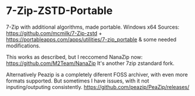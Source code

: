 # 7-Zip-ZSTD-Portable
7-Zip with additional algorithms, made portable. Windows x64 Sources: https://github.com/mcmilk/7-Zip-zstd + https://portableapps.com/apps/utilities/7-zip_portable &amp; some needed modifications.


This works as described, but I reccomend NanaZip now: https://github.com/M2Team/NanaZip It's another 7zip zstandard fork.

Alternatively Peazip is a completely diferent FOSS archiver, with even more formats supported. But sometimes I have issues, with it not inputing/outputing consistently. https://github.com/peazip/PeaZip/releases/
